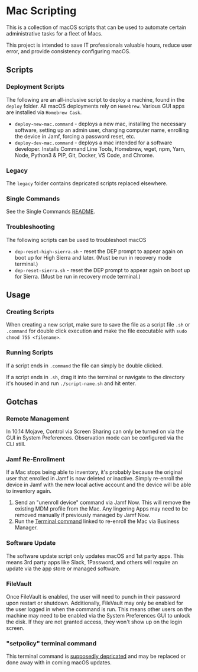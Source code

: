 # Mac Scripting
This is a collection of macOS scripts that can be used to automate certain administrative tasks for a fleet of Macs.

This project is intended to save IT professionals valuable hours, reduce user error, and provide consistency configuring macOS.

## Scripts

### Deployment Scripts
The following are an all-inclusive script to deploy a machine, found in the `deploy` folder. All macOS deployments rely on `Homebrew`. Various GUI apps are installed via `Homebrew Cask`.
- `deploy-new-mac.command` - deploys a new mac, installing the necessary software, setting up an admin user, changing computer name, enrolling the device in Jamf, forcing a password reset, etc.
- `deploy-dev-mac.command` - deploys a mac intended for a software developer. Installs Command Line Tools, Homebrew, wget, npm, Yarn, Node, Python3 & PIP, Git, Docker, VS Code, and Chrome.

### Legacy
The `legacy` folder contains depricated scripts replaced elsewhere.

### Single Commands
See the Single Commands [README](/single-commands.md).

### Troubleshooting
The following scripts can be used to troubleshoot macOS
- `dep-reset-high-sierra.sh` - reset the DEP prompt to appear again on boot up for High Sierra and later. (Must be run in recovery mode terminal.)
- `dep-reset-sierra.sh` - reset the DEP prompt to appear again on boot up for Sierra. (Must be run in recovery mode terminal.)

## Usage

### Creating Scripts
When creating a new script, make sure to save the file as a script file `.sh` or `.command` for double click execution and make the file executable with `sudo chmod 755 <filename>`.

### Running Scripts
If a script ends in `.command` the file can simply be double clicked.

If a script ends in `.sh`, drag it into the terminal or navigate to the directory it's housed in and run `./script-name.sh` and hit enter.

## Gotchas

### Remote Management
In 10.14 Mojave, Control via Screen Sharing can only be turned on via the GUI in System Preferences. Observation mode can be configured via the CLI still.

### Jamf Re-Enrollment
If a Mac stops being able to inventory, it's probably because the original user that enrolled in Jamf is now deleted or inactive. Simply re-enroll the device in Jamf with the new local active account and the device will be able to inventory again. 
1. Send an "unenroll device" command via Jamf Now. This will remove the existing MDM profile from the Mac. Any lingering Apps may need to be removed manually if previously managed by Jamf Now.
2. Run the [Terminal command](https://support.jamfnow.com/s/article/360007191652-Enrolling-a-Computer-via-Automated-MDM-Enrollment-Post-Setup-Assistant) linked to re-enroll the Mac via Business Manager.

### Software Update
The software update script only updates macOS and 1st party apps. This means 3rd party apps like Slack, 1Password, and others will require an update via the app store or managed software.

### FileVault
Once FileVault is enabled, the user will need to punch in their password upon restart or shutdown. Additionally, FileVault may only be enabled for the user logged in when the command is run. This means other users on the machine may need to be enabled via the System Preferences GUI to unlock the disk. If they are not granted access, they won't show up on the login screen.

### "setpolicy" terminal command
This terminal command is [supposedly depricated](https://www.jamf.com/jamf-nation/discussions/25933/using-pwpolicy-to-require-an-immediate-password-reset) and may be replaced or done away with in coming macOS updates.
